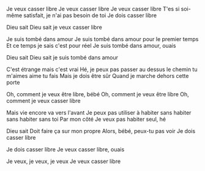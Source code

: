 Je veux casser libre
Je veux casser libre
Je veux casser libre
T'es si soi-même satisfait, je n'ai pas besoin de toi
Je dois casser libre

Dieu sait
Dieu sait je veux casser libre

Je suis tombé dans amour
Je suis tombé dans amour pour le premier temps
Et ce temps je sais c'est pour réel
Je suis tombé dans amour, ouais

Dieu sait
Dieu sait je suis tombé dans amour

C'est étrange mais c'est vrai
Hé, je peux pas passer au dessus le chemin tu m'aimes aime tu fais
Mais je dois être sûr
Quand je marche dehors cette porte

Oh, comment je veux être libre, bébé
Oh, comment je veux être libre
Oh, comment je veux casser libre

Mais vie encore va vers l'avant
Je peux pas utiliser à habiter sans habiter sans habiter sans toi
Par mon côté
Je veux pas habiter seul, hé

Dieu sait
Doit faire ça sur mon propre
Alors, bébé, peux-tu pas voir
Je dois casser libre

Je dois casser libre
Je veux casser libre, ouais

Je veux, je veux, je veux
Je veux casser libre

